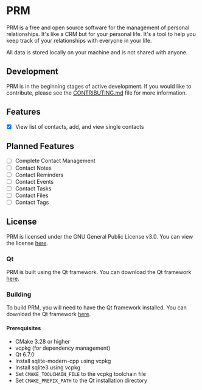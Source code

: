 # PRM
PRM is a free and open source software for the management of personal relationships. It's like a CRM but for your personal life. It's a tool to help you keep track of your relationships with everyone in your life. 

All data is stored locally on your machine and is not shared with anyone.

## Development
PRM is in the beginning stages of active development. If you would like to contribute, please see the [CONTRIBUTING.md](CONTRIBUTING.md) file for more information.

## Features
- [x] View list of contacts, add, and view single contacts

## Planned Features
- [ ] Complete Contact Management
- [ ] Contact Notes
- [ ] Contact Reminders
- [ ] Contact Events
- [ ] Contact Tasks
- [ ] Contact Files
- [ ] Contact Tags

## License
PRM is licensed under the GNU General Public License v3.0. You can view the license [here](LICENSE).

### Qt
PRM is built using the Qt framework. You can download the Qt framework [here](https://www.qt.io/download).

### Building
To build PRM, you will need to have the Qt framework installed. You can download the Qt framework [here](https://www.qt.io/download).

#### Prerequisites

- CMake 3.28 or higher
- vcpkg (for dependency management)
- Qt 6.7.0
- Install sqlite-modern-cpp using vcpkg
- Install sqlite3 using vcpkg
- Set `CMAKE_TOOLCHAIN_FILE` to the vcpkg toolchain file
- Set `CMAKE_PREFIX_PATH` to the Qt installation directory
